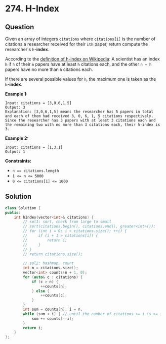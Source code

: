 # 274. H-Index

## Question

Given an array of integers `citations` where `citations[i]` is the number of citations a researcher received for their `ith` paper, return compute the researcher's `h`**-index**.

According to the [definition of h-index on Wikipedia](https://en.wikipedia.org/wiki/H-index): A scientist has an index `h` if `h` of their `n` papers have at least `h` citations each, and the other `n − h` papers have no more than `h` citations each.

If there are several possible values for `h`, the maximum one is taken as the `h`**-index**.

**Example 1:**

```text
Input: citations = [3,0,6,1,5]
Output: 3
Explanation: [3,0,6,1,5] means the researcher has 5 papers in total and each of them had received 3, 0, 6, 1, 5 citations respectively.
Since the researcher has 3 papers with at least 3 citations each and the remaining two with no more than 3 citations each, their h-index is 3.
```

**Example 2:**

```text
Input: citations = [1,3,1]
Output: 1
```

**Constraints:**

* `n == citations.length`
* `1 <= n <= 5000`
* `0 <= citations[i] <= 1000`

## Solution

```cpp
class Solution {
public:
    int hIndex(vector<int>& citations) {
        // sol1: sort, check from large to small
        // sort(citations.begin(), citations.end(), greater<int>());
        // for (int i = 0; i < citations.size(); ++i) {
        //     if (i + 1 > citations[i]) {
        //         return i;
        //     }
        // }
        // return citations.size();
        
        // sol2: hashmap, count
        int n = citations.size();
        vector<int> counts(n + 1, 0);
        for (auto& c : citations) {
            if (c > n) {
                ++counts[n];
            } else {
                ++counts[c];
            }
        }
        int sum = counts[n], i = n;
        while (sum < i) { // until the number of citations >= i is >= i
            sum += counts[--i];
        }
        return i;
    }
};
```

